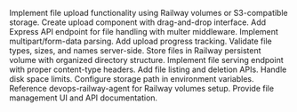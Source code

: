 Implement file upload functionality using Railway volumes or S3-compatible storage. Create upload component with drag-and-drop interface. Add Express API endpoint for file handling with multer middleware. Implement multipart/form-data parsing. Add upload progress tracking. Validate file types, sizes, and names server-side. Store files in Railway persistent volume with organized directory structure. Implement file serving endpoint with proper content-type headers. Add file listing and deletion APIs. Handle disk space limits. Configure storage path in environment variables. Reference devops-railway-agent for Railway volumes setup. Provide file management UI and API documentation.
